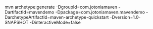 mvn archetype:generate -DgroupId=com.jotoniamaven -DartifactId=mavendemo -Dpackage=com.jotoniamaven.mavendemo -DarchetypeArtifactId=maven-archetype-quickstart -Dversion=1.0-SNAPSHOT -DinteractiveMode=false
